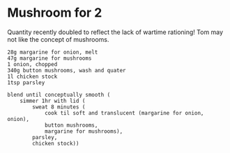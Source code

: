 Mushroom for 2
==============

Quantity recently doubled to reflect the lack of wartime rationing! Tom may not like the concept of mushrooms.

    28g margarine for onion, melt
    47g margarine for mushrooms
    1 onion, chopped
    340g button mushrooms, wash and quater
    1l chicken stock
    1tsp parsley

    blend until conceptually smooth (
        simmer 1hr with lid (
            sweat 8 minutes (
                cook til soft and translucent (margarine for onion, onion),
                button mushrooms,
                margarine for mushrooms),
            parsley,
            chicken stock))
